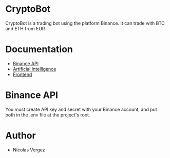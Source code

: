 # CryptoBot
CryptoBot is a trading bot using the platform Binance.
It can trade with BTC and ETH from EUR.

# Documentation
- [Binance API](ai/binance_api)
- [Artificial Intelligence](ai)
- [Frontend](frontend)

# Binance API
You must create API key and secret with your Binance account, and put both in the .env file at the project's root.

# Author
- Nicolas Vergez
